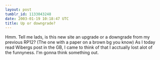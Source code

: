 ```yaml
---
layout: post
tumblr_id: 1133043248
date: 2003-01-19 10:18:47 UTC
title: Up or downgrade?
---
```


Hmm. Tell me lads, is this new site an upgrade or a downgrade from my previous RP12? (The one with a paper on a brown bg you know) As I today read Wibergs post in the GB, I came to think of that I acctually lost alot of the funnyness. I'm gonna think something out.
